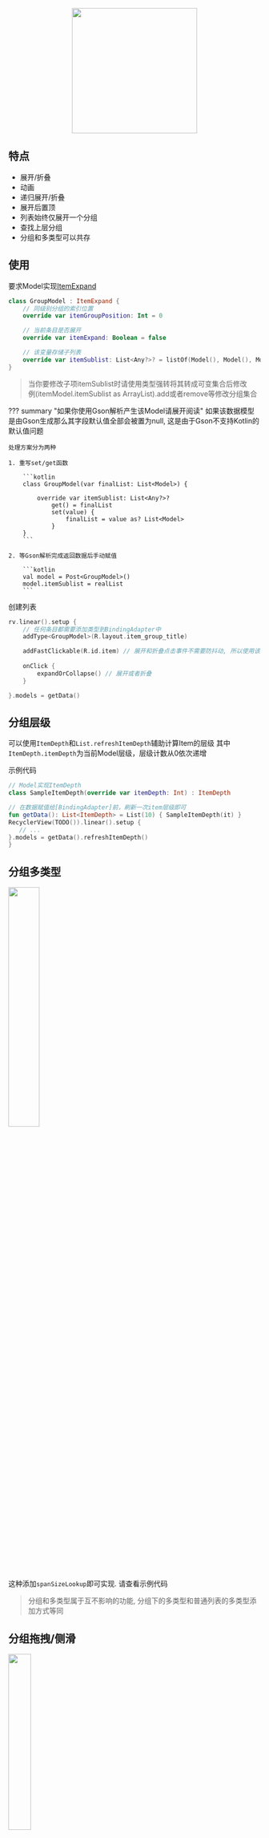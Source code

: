<p align="center"><img src="https://i.loli.net/2021/08/14/Pl53LCpG8tdhuMW.gif" width="250"/></p>

## 特点

- 展开/折叠
- 动画
- 递归展开/折叠
- 展开后置顶
- 列表始终仅展开一个分组
- 查找上层分组
- 分组和多类型可以共存

## 使用
要求Model实现[ItemExpand](https://github.com/liangjingkanji/BRV/blob/master/brv/src/main/java/com/drake/brv/item/ItemExpand.kt)

```kotlin
class GroupModel : ItemExpand {
	// 同级别分组的索引位置
    override var itemGroupPosition: Int = 0

    // 当前条目是否展开
    override var itemExpand: Boolean = false

	// 该变量存储子列表
    override var itemSublist: List<Any?>? = listOf(Model(), Model(), Model(), Model())
}
```

> 当你要修改子项itemSublist时请使用类型强转将其转成可变集合后修改 <br>
> 例(itemModel.itemSublist as ArrayList).add或者remove等修改分组集合


??? summary "如果你使用Gson解析产生该Model请展开阅读"
    如果该数据模型是由Gson生成那么其字段默认值全部会被置为null, 这是由于Gson不支持Kotlin的默认值问题

    处理方案分为两种
    
    1. 重写set/get函数
    
        ```kotlin
        class GroupModel(var finalList: List<Model>) {
    
            override var itemSublist: List<Any?>?
                get() = finalList
                set(value) {
                    finalList = value as? List<Model>
                }
        }
        ```
    
    2. 等Gson解析完成返回数据后手动赋值
    
        ```kotlin
        val model = Post<GroupModel>()
        model.itemSublist = realList
        ```



创建列表

```kotlin
rv.linear().setup {
    // 任何条目都需要添加类型到BindingAdapter中
    addType<GroupModel>(R.layout.item_group_title)

    addFastClickable(R.id.item) // 展开和折叠点击事件不需要防抖动, 所以使用该函数
    
    onClick {
        expandOrCollapse() // 展开或者折叠
    }

}.models = getData()
```

## 分组层级

可以使用`ItemDepth`和`List.refreshItemDepth`辅助计算Item的层级
其中`ItemDepth.itemDepth`为当前Model层级，层级计数从0依次递增

示例代码

```kotlin
// Model实现ItemDepth
class SampleItemDepth(override var itemDepth: Int) : ItemDepth

// 在数据赋值给[BindingAdapter]前，刷新一次item层级即可
fun getData(): List<ItemDepth> = List(10) { SampleItemDepth(it) }
RecyclerView(TODO()).linear().setup {
   // ...
}.models = getData().refreshItemDepth()
}
```

## 分组多类型

<img src="https://s2.loli.net/2021/12/10/wo1CAqL5SDIZRKu.png" width="35%"/>

这种添加`spanSizeLookup`即可实现. 请查看示例代码

> 分组和多类型属于互不影响的功能, 分组下的多类型和普通列表的多类型添加方式等同

## 分组拖拽/侧滑
<img src="https://s2.loli.net/2021/12/14/RSpGEF2DWyqPb5J.gif" width="30%"/>

[拖拽](drag.md)/[侧滑](swipe.md)功能和分组本身互不影响. 但是针对已展开的分组需要在动作发生之前折叠以保证列表数据不错乱, 所以我们需要自定义部分实现

```kotlin
binding.rv.linear().setup {

    // 自定义部分实现
    itemTouchHelper = ItemTouchHelper(object : DefaultItemTouchCallback() {
        override fun onSelectedChanged(viewHolder: RecyclerView.ViewHolder?, actionState: Int) {
            if (actionState == ItemTouchHelper.ACTION_STATE_DRAG) { // 拖拽移动分组前先折叠子列表
                (viewHolder as BindingAdapter.BindingViewHolder).collapse()
            }
            super.onSelectedChanged(viewHolder, actionState)
        }

        override fun onSwiped(viewHolder: RecyclerView.ViewHolder, direction: Int) {
            (viewHolder as BindingAdapter.BindingViewHolder).collapse() // 侧滑删除分组前先折叠子列表
            super.onSwiped(viewHolder, direction)
        }
    })

    // ...
}.models = getData()
```
具体可以看完整示例代码

## 分组全部展开/折叠

遍历集合数据将`itemExpand = true`即可展开全部(反之折叠). 如果要控制展开层级深度请自己遍历时控制

展开全部
```kotlin
binding.rv.bindingAdapter.models = getData().forEach {
                                it.itemExpand = true
                            }
```
折叠全部
```kotlin
binding.rv.bindingAdapter.models = getData().forEach {
                                it.itemExpand = false
                            }
```

## 分组相关函数

| BindingAdapter的函数 | 描述 |
|-|-|
| expandAnimationEnabled | 展开是否显示渐隐动画, 默认true |
| singleExpandMode | 是否只允许一个分组展开(即展开当前分组就折叠上个分组), 默认false |
| onExpand | 展开回调监听 |
| expand | 展开指定条目 |
| collapse | 折叠指定条目 |
| expandOrCollapse | 展开或者折叠指定条目(根据当前条目状态决定是折叠/展开) |
| isSameGroup | 指定两个索引是否处于相同分组 |


| BindingViewHolder的函数 | 描述 |
|-|-|
| expand | 展开指定条目 |
| collapse | 折叠指定条目 |
| expandOrCollapse | 展开或者折叠指定条目(根据当前条目状态决定是折叠/展开) |
| findParentPosition | 查找父项条目的索引(即当前条目属于哪个分组下), 如果没有返回-1 |
| findParentViewHolder | 查找父项条目ViewHolder, 如果没有返回null |